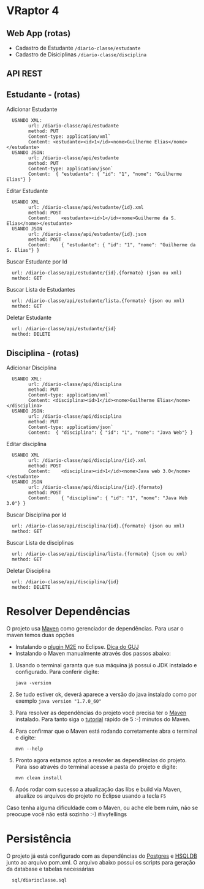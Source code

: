 VRaptor 4
============================

Web App (rotas)
-------
* Cadastro de Estudante `/diario-classe/estudante`
* Cadastro de Disiciplinas `/diario-classe/disciplina`

API REST
--------

Estudante - (rotas)
--------
Adicionar Estudante

      USANDO XML:
            url: /diario-classe/api/estudante
            method: PUT
            Content-type: application/xml`
            Content: <estudante><id>1</id><nome>Guilherme Elias</nome></estudante>
      USANDO JSON:
            url: /diario-classe/api/estudante
            method: PUT
            Content-type: application/json`
            Content:  { "estudante": { "id": "1", "nome": "Guilherme Elias"} }

Editar Estudante

      USANDO XML
            url: /diario-classe/api/estudante/{id}.xml
            method: POST
            Content:    <estudante><id>1</id><nome>Guilherme da S. Elias</nome></estudante>
      USANDO JSON
            url: /diario-classe/api/estudante/{id}.json
            method: POST
            Content:    { "estudante": { "id": "1", "nome": "Guilherme da S. Elias"} }

Buscar Estudante por Id

      url: /diario-classe/api/estudante/{id}.{formato} (json ou xml)
      method: GET
      
Buscar Lista de Estudantes

      url: /diario-classe/api/estudante/lista.{formato} (json ou xml)
      method: GET

Deletar Estudante

      url: /diario-classe/api/estudante/{id}
      method: DELETE

Disciplina - (rotas)
--------
Adicionar Disciplina

      USANDO XML:
            url: /diario-classe/api/disciplina
            method: PUT
            Content-type: application/xml`
            Content: <disciplina><id>1</id><nome>Guilherme Elias</nome></disciplina>
      USANDO JSON:
            url: /diario-classe/api/disciplina
            method: PUT
            Content-type: application/json`
            Content:  { "disciplina": { "id": "1", "nome": "Java Web"} }

Editar disciplina

      USANDO XML
            url: /diario-classe/api/disciplina/{id}.xml
            method: POST
            Content:    <disciplina><id>1</id><nome>Java web 3.0</nome></estudante>
      USANDO JSON
            url: /diario-classe/api/disciplina/{id}.{formato}
            method: POST
            Content:    { "disciplina": { "id": "1", "nome": "Java Web 3.0"} }

Buscar Disciplina por Id

      url: /diario-classe/api/disciplina/{id}.{formato} (json ou xml)
      method: GET
      
Buscar Lista de disciplinas

      url: /diario-classe/api/disciplina/lista.{formato} (json ou xml)
      method: GET

Deletar Disciplina

      url: /diario-classe/api/disciplina/{id}
      method: DELETE


Resolver Dependências
=====================

O projeto usa [Maven]() como gerenciador de dependências. Para usar o maven temos duas opções

*    Instalando o [plugin M2E](http://marketplace.eclipse.org/category/free-tagging/m2e) no Eclipse. [Dica do GUJ](http://www.guj.com.br/java/263906-resolvido-instalar-o-maven-eclipse-plugin) 
*   Instalando o Maven manualmente através dos passos abaixo:

1.    Usando o terminal garanta que sua máquina já possui o JDK instalado e configurado. Para conferir digite:
      
      `java -version`

2.    Se tudo estiver ok, deverá aparece a versão do java instalado como por exemplo `java version "1.7.0_60"`
3.    Para resolver as dependências do projeto você precisa ter o [Maven](http://maven.apache.org/guides/getting-started/maven-in-five-minutes.html) instalado. Para tanto siga o [tutorial](http://maven.apache.org/guides/getting-started/maven-in-five-minutes.html) rápido de 5 :-) minutos do Maven.
4.    Para confirmar que o Maven está rodando corretamente abra o terminal e digite:
      
      `mvn --help`
5.    Pronto agora estamos aptos a resovler as dependências do projeto. Para isso através do terminal acesse a pasta do projeto e digite:
      
      `mvn clean install`

6.    Após rodar com sucesso a atualização das libs e build via Maven, atualize os arquivos do projeto no Eclipse usando a tecla `F5` 

Caso tenha alguma dificuldade com o Maven, ou ache ele bem ruim, não se preocupe você não está sozinho :-) #ivyfellings
      

Persistência
============

O projeto já está configurado com as dependências do [Postgres](http://www.postgresql.org/) e [HSQLDB](http://hsqldb.org/) junto ao arquivo pom.xml. O arquivo abaixo possui os scripts para geração da database e tabelas necessárias

      sql/diarioclasse.sql

